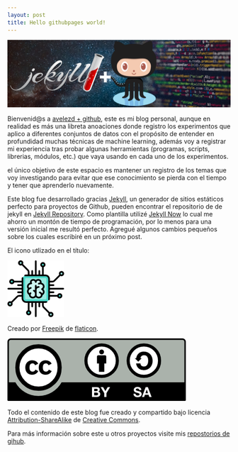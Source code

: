 ```yaml
---
layout: post
title: Hello githubpages world!
---
```


![post head](/images/articles/head1.png)

Bienvenid@s a [avelezd + github](https://avelezd.github.io/), este es mi blog personal, aunque en realidad es más una libreta anoaciones donde registro los experimentos que aplico a diferentes conjuntos de datos con el propósito de entender en profundidad muchas técnicas de machine learning, además voy a registrar mi experiencia tras probar algunas herramientas (programas, scripts, librerias, módulos, etc.) que vaya usando en cada uno de los experimentos.

el único objetivo de este espacio es mantener un registro de los temas que voy investigando para evitar que ese conocimiento se pierda con el tiempo y tener que aprenderlo nuevamente.

Este blog fue desarrollado gracias [Jekyll](https://jekyllrb.com/), un generador de sitios estáticos perfecto para proyectos de Github, pueden encontrar el repositorio de de jekyll en [Jekyll Repository](https://github.com/jekyll/jekyll).
Como plantilla utilizé [Jekyll Now](https://github.com/barryclark/jekyll-now) lo cual me ahorro un montón de tiempo de programación, por lo menos para una versión inicial me resultó perfecto. Agregué algunos cambios pequeños sobre los cuales escribiré en un próximo post.


El icono utlizado en el título:

![blog icon](/images/chip128.png)

Creado por [Freepik](https://www.flaticon.com/authors/freepik) de [flaticon](http://www.flaticon.com/).

![cc licence](/images/articles/cc_by_sa.png)

Todo el contenido de este blog fue creado y compartido bajo licencia [Attribution-ShareAlike](https://creativecommons.org/licenses/by-sa/4.0/) de [Creative Commons](https://creativecommons.org/).

Para más información sobre este u otros proyectos visite mis [repostorios de gihub](https://github.com/avelezd).

